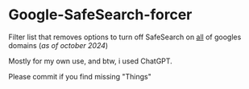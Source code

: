 # Google-SafeSearch-forcer
Filter list that removes options to turn off SafeSearch on [all](https://www.google.com/supported_domains) of googles domains (*as of october 2024*)

Mostly for my own use, and btw, i used ChatGPT.

Please commit if you find missing "Things"
